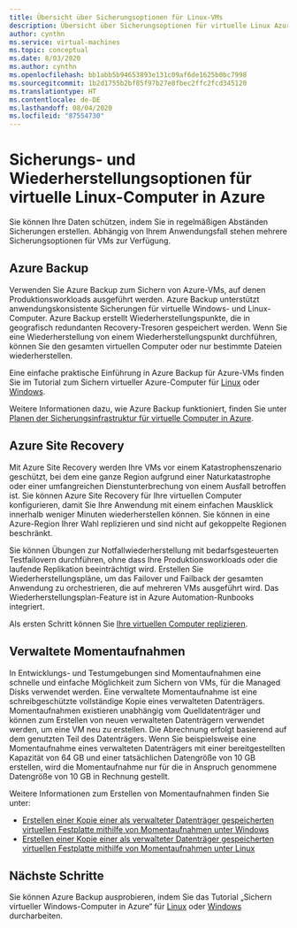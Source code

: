```yaml
---
title: Übersicht über Sicherungsoptionen für Linux-VMs
description: Übersicht über Sicherungsoptionen für virtuelle Linux Azure-Computer
author: cynthn
ms.service: virtual-machines
ms.topic: conceptual
ms.date: 8/03/2020
ms.author: cynthn
ms.openlocfilehash: bb1abb5b94653893e131c09af6de1625b0bc7998
ms.sourcegitcommit: 1b2d1755b2bf85f97b27e8fbec2ffc2fcd345120
ms.translationtype: HT
ms.contentlocale: de-DE
ms.lasthandoff: 08/04/2020
ms.locfileid: "87554730"
---
```

# <a name="backup-and-restore-options-for-linux-virtual-machines-in-azure"></a>Sicherungs- und Wiederherstellungsoptionen für virtuelle Linux-Computer in Azure

Sie können Ihre Daten schützen, indem Sie in regelmäßigen Abständen Sicherungen erstellen. Abhängig von Ihrem Anwendungsfall stehen mehrere Sicherungsoptionen für VMs zur Verfügung.

## <a name="azure-backup"></a>Azure Backup

Verwenden Sie Azure Backup zum Sichern von Azure-VMs, auf denen Produktionsworkloads ausgeführt werden. Azure Backup unterstützt anwendungskonsistente Sicherungen für virtuelle Windows- und Linux-Computer. Azure Backup erstellt Wiederherstellungspunkte, die in geografisch redundanten Recovery-Tresoren gespeichert werden. Wenn Sie eine Wiederherstellung von einem Wiederherstellungspunkt durchführen, können Sie den gesamten virtuellen Computer oder nur bestimmte Dateien wiederherstellen. 

Eine einfache praktische Einführung in Azure Backup für Azure-VMs finden Sie im Tutorial zum Sichern virtueller Azure-Computer für [Linux](./linux/tutorial-backup-vms.md) oder [Windows](./windows/tutorial-backup-vms.md).

Weitere Informationen dazu, wie Azure Backup funktioniert, finden Sie unter [Planen der Sicherungsinfrastruktur für virtuelle Computer in Azure](../backup/backup-azure-vms-introduction.md).


## <a name="azure-site-recovery"></a>Azure Site Recovery

Mit Azure Site Recovery werden Ihre VMs vor einem Katastrophenszenario geschützt, bei dem eine ganze Region aufgrund einer Naturkatastrophe oder einer umfangreichen Dienstunterbrechung von einem Ausfall betroffen ist. Sie können Azure Site Recovery für Ihre virtuellen Computer konfigurieren, damit Sie Ihre Anwendung mit einem einfachen Mausklick innerhalb weniger Minuten wiederherstellen können. Sie können in eine Azure-Region Ihrer Wahl replizieren und sind nicht auf gekoppelte Regionen beschränkt. 

Sie können Übungen zur Notfallwiederherstellung mit bedarfsgesteuerten Testfailovern durchführen, ohne dass Ihre Produktionsworkloads oder die laufende Replikation beeinträchtigt wird. Erstellen Sie Wiederherstellungspläne, um das Failover und Failback der gesamten Anwendung zu orchestrieren, die auf mehreren VMs ausgeführt wird. Das Wiederherstellungsplan-Feature ist in Azure Automation-Runbooks integriert.

Als ersten Schritt können Sie [Ihre virtuellen Computer replizieren](https://aka.ms/a2a-getting-started). 

## <a name="managed-snapshots"></a>Verwaltete Momentaufnahmen 

In Entwicklungs- und Testumgebungen sind Momentaufnahmen eine schnelle und einfache Möglichkeit zum Sichern von VMs, für die Managed Disks verwendet werden. Eine verwaltete Momentaufnahme ist eine schreibgeschützte vollständige Kopie eines verwalteten Datenträgers. Momentaufnahmen existieren unabhängig vom Quelldatenträger und können zum Erstellen von neuen verwalteten Datenträgern verwendet werden, um eine VM neu zu erstellen. Die Abrechnung erfolgt basierend auf dem genutzten Teil des Datenträgers. Wenn Sie beispielsweise eine Momentaufnahme eines verwalteten Datenträgers mit einer bereitgestellten Kapazität von 64 GB und einer tatsächlichen Datengröße von 10 GB erstellen, wird die Momentaufnahme nur für die in Anspruch genommene Datengröße von 10 GB in Rechnung gestellt.  

Weitere Informationen zum Erstellen von Momentaufnahmen finden Sie unter:

* [Erstellen einer Kopie einer als verwalteter Datenträger gespeicherten virtuellen Festplatte mithilfe von Momentaufnahmen unter Windows](./windows/snapshot-copy-managed-disk.md)
* [Erstellen einer Kopie einer als verwalteter Datenträger gespeicherten virtuellen Festplatte mithilfe von Momentaufnahmen unter Linux](./linux/snapshot-copy-managed-disk.md)



## <a name="next-steps"></a>Nächste Schritte
Sie können Azure Backup ausprobieren, indem Sie das Tutorial „Sichern virtueller Windows-Computer in Azure“ für [Linux](./linux/tutorial-backup-vms.md) oder [Windows](./windows/tutorial-backup-vms.md) durcharbeiten.
